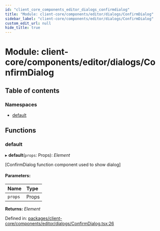 ```yaml
---
id: "client_core_components_editor_dialogs_confirmdialog"
title: "Module: client-core/components/editor/dialogs/ConfirmDialog"
sidebar_label: "client-core/components/editor/dialogs/ConfirmDialog"
custom_edit_url: null
hide_title: true
---
```


# Module: client-core/components/editor/dialogs/ConfirmDialog

## Table of contents

### Namespaces

- [default](client_core_components_editor_dialogs_confirmdialog.default.md)

## Functions

### default

▸ **default**(`props`: Props): *Element*

[ConfirmDialog function component used to show dialog]

#### Parameters:

Name | Type |
:------ | :------ |
`props` | Props |

**Returns:** *Element*

Defined in: [packages/client-core/components/editor/dialogs/ConfirmDialog.tsx:26](https://github.com/xr3ngine/xr3ngine/blob/5c3dcaef1/packages/client-core/components/editor/dialogs/ConfirmDialog.tsx#L26)
